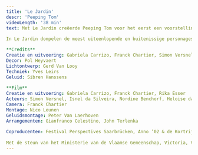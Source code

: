 ```yaml
---
title: 'Le Jardin'
descr: 'Peeping Tom'
videoLength: '38 min'
text: Met Le Jardin creëerde Peeping Tom voor het eerst een voorstelling voor het podium. De voorstelling bestaat uit een film - gedraaid in een Afrikaanse nachtclub in Brussel - gevolgd door een stuk danstheater. Le Jardin werd gecreëerd door Gabriela Carrizo, Franck Chartier en Simon Versnel, en ging op 13 juni 2002 in première in Victoria, Gent (BE). Het stuk ging tussen 2002 en 2008 op tournee doorheen Europa. Le Jardin vormde ook het eerste luik van een trilogie en werd gevolgd in 2004 door Le Salon en in 2007 door Le Sous Sol.  
  
In Le Jardin dompelen de meest uiteenlopende en buitenissige personages zich onder in het nachtleven. Deze droom of nachtmerrie roept een wereld op zonder barrières. In de live-performance keren drie personages uit de film terug in een netjes verzorgde tuin waar een compleet andere, georganiseerde realiteit begint. De confrontatie van het jonge koppel met een oude, gekwelde man brengt het belang van het lijfelijke en de tragedie van gemiste kansen tot uitdrukking.

**Credits**  
Creatie en uitvoering: Gabriela Carrizo, Franck Chartier, Simon Versnel.  
Decor: Pol Heyvaert  
Lichtontwerp: Gerd Van Looy  
Techniek: Yves Leirs  
Geluid: Sibren Hanssens  
  
**Film**  
Creatie en uitvoering: Gabriela Carrizo, Franck Chartier, Rika Esser  
Acteurs: Simon Versnel, Isnel da Silveira, Nordine Benchorf, Heloise da Costa, Louis Clément da Costa, Eurudike De Beul, Ina Geerts, Sam Louwyck, Jan Paul, Bah Mamadou Halfi, Tina Pattama Soonthara, Darryl E. Woods  
Camera: Franck Chartier  
Montage: Nico Leunen  
Geluidsmontage: Peter Van Laerhoven  
Arrangementen: Gianfranco Celestino, John Terlenka  
  
Coproducenten: Festival Perspectives Saarbrücken, Anno ’02 & de Kortrijkse Schouwburg, Ballet Preljocaj Centre Chorégraphique Aix-en-Provence  
  
Met de steun van het Ministerie van de Vlaamse Gemeenschap, Victoria, Vrij naar Marino Basso, Needcompany, Les Ballets C de la B en Claudine Grand’Henry.
---
```

